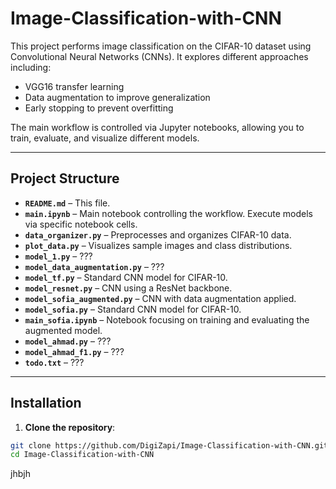 # Image-Classification-with-CNN
This project performs image classification on the CIFAR-10 dataset using Convolutional Neural Networks (CNNs). It explores different approaches including:

  - VGG16 transfer learning
  - Data augmentation to improve generalization
  - Early stopping to prevent overfitting

The main workflow is controlled via Jupyter notebooks, allowing you to train, evaluate, and visualize different models.

---

## Project Structure

- **`README.md`** – This file.
- **`main.ipynb`** – Main notebook controlling the workflow. Execute models via specific notebook cells.  
- **`data_organizer.py`** – Preprocesses and organizes CIFAR-10 data.  
- **`plot_data.py`** – Visualizes sample images and class distributions.
- **`model_1.py`** – ???
- **`model_data_augmentation.py`** – ???
- **`model_tf.py`** – Standard CNN model for CIFAR-10.  
- **`model_resnet.py`** – CNN using a ResNet backbone.  
- **`model_sofia_augmented.py`** – CNN with data augmentation applied.
- **`model_sofia.py`** – Standard CNN model for CIFAR-10.   
- **`main_sofia.ipynb`** – Notebook focusing on training and evaluating the augmented model.
- **`model_ahmad.py`** – ???
- **`model_ahmad_f1.py`** – ???
- **`todo.txt`** – ???

---

## Installation

1. **Clone the repository**:

```bash
git clone https://github.com/DigiZapi/Image-Classification-with-CNN.git
cd Image-Classification-with-CNN
```

jhbjh
